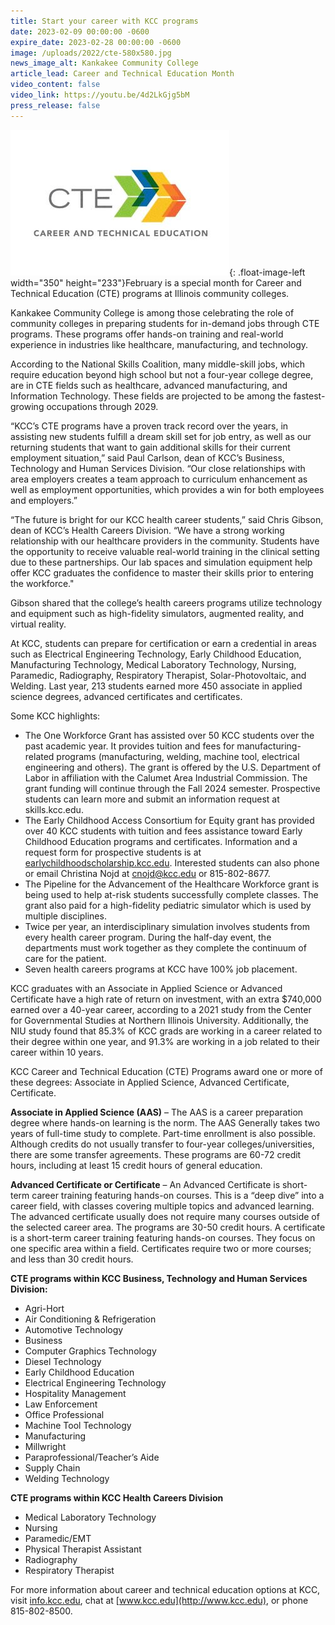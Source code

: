 ```yaml
---
title: Start your career with KCC programs
date: 2023-02-09 00:00:00 -0600
expire_date: 2023-02-28 00:00:00 -0600
image: /uploads/2022/cte-580x580.jpg
news_image_alt: Kankakee Community College
article_lead: Career and Technical Education Month
video_content: false
video_link: https://youtu.be/4d2LkGjg5bM
press_release: false
---
```

![](/uploads/2022/cte-350x233.jpg){: .float-image-left width="350" height="233"}February is a special month for Career and Technical Education (CTE) programs at Illinois community colleges.

Kankakee Community College is among those celebrating the role of community colleges in preparing students for in-demand jobs through CTE programs. These programs offer hands-on training and real-world experience in industries like healthcare, manufacturing, and technology.

According to the National Skills Coalition, many middle-skill jobs, which require education beyond high school but not a four-year college degree, are in CTE fields such as healthcare, advanced manufacturing, and Information Technology. These fields are projected to be among the fastest-growing occupations through 2029.

“KCC’s CTE programs have a proven track record over the years, in assisting new students fulfill a dream skill set for job entry, as well as our returning students that want to gain additional skills for their current employment situation,” said Paul Carlson, dean of KCC’s Business, Technology and Human Services Division. “Our close relationships with area employers creates a team approach to curriculum enhancement as well as employment opportunities, which provides a win for both employees and employers.”

“The future is bright for our KCC health career students,” said Chris Gibson, dean of KCC’s Health Careers Division. “We have a strong working relationship with our healthcare providers in the community. Students have the opportunity to receive valuable real-world training in the clinical setting due to these partnerships. Our lab spaces and simulation equipment help offer KCC graduates the confidence to master their skills prior to entering the workforce."

Gibson shared that the college’s health careers programs utilize technology and equipment such as high-fidelity simulators, augmented reality, and virtual reality.&nbsp;

At KCC, students can prepare for certification or earn a credential in areas such as Electrical Engineering Technology, Early Childhood Education, Manufacturing Technology, Medical Laboratory Technology, Nursing, Paramedic, Radiography, Respiratory Therapist, Solar-Photovoltaic, and Welding. Last year, 213 students earned more 450 associate in applied science degrees, advanced certificates and certificates.

Some KCC highlights:

* The One Workforce Grant has assisted over 50 KCC students over the past academic year. It provides tuition and fees for manufacturing-related programs (manufacturing, welding, machine tool, electrical engineering and others). The grant is offered by the U.S. Department of Labor in affiliation with the Calumet Area Industrial Commission. The grant funding will continue through the Fall 2024 semester. Prospective students can learn more and submit an information request at skills.kcc.edu.
* The Early Childhood Access Consortium for Equity grant has provided over 40 KCC students with tuition and fees assistance toward Early Childhood Education programs and certificates. Information and a request form for prospective students is at [earlychildhoodscholarship.kcc.edu](https://earlychildhoodscholarship.kcc.edu/). Interested students can also phone or email Christina Nojd at [cnojd@kcc.edu](mailto:cnojd@kcc.edu) or 815-802-8677.
* The Pipeline for the Advancement of the Healthcare Workforce grant is being used to help at-risk students successfully complete classes. The grant also paid for a high-fidelity pediatric simulator which is used by multiple disciplines.&nbsp;
* Twice per year, an interdisciplinary simulation involves students from every health career program. During the half-day event, the departments must work together as they complete the continuum of care for the patient.
* Seven health careers programs at KCC have 100% job placement.

KCC graduates with an Associate in Applied Science or Advanced Certificate have a high rate of return on investment, with an extra $740,000 earned over a 40-year career, according to a 2021 study from the Center for Governmental Studies at Northern Illinois University. Additionally, the NIU study found that 85.3% of KCC grads are working in a career related to their degree within one year, and 91.3% are working in a job related to their career within 10 years.

KCC Career and Technical Education (CTE) Programs award one or more of these degrees: Associate in Applied Science, Advanced Certificate, Certificate.

**Associate in Applied Science (AAS)** – The AAS is a career preparation degree where hands-on learning is the norm. The AAS Generally takes two years of full-time study to complete. Part-time enrollment is also possible. Although credits do not usually transfer to four-year colleges/universities, there are some transfer agreements. These programs are 60-72 credit hours, including at least 15 credit hours of general education.

**Advanced Certificate or Certificate** – An Advanced Certificate is short-term career training featuring hands-on courses. This is a “deep dive” into a career field, with classes covering multiple topics and advanced learning. The advanced certificate usually does not require many courses outside of the selected career area. The programs are 30-50 credit hours. A certificate is a short-term career training featuring hands-on courses. They focus on one specific area within a field. Certificates require two or more courses; and less than 30 credit hours.

**CTE programs within KCC Business, Technology and Human Services Division:**

* Agri-Hort
* Air Conditioning & Refrigeration
* Automotive Technology
* Business
* Computer Graphics Technology
* Diesel Technology
* Early Childhood Education
* Electrical Engineering Technology
* Hospitality Management
* Law Enforcement
* Office Professional
* Machine Tool Technology
* Manufacturing
* Millwright
* Paraprofessional/Teacher’s Aide
* Supply Chain
* Welding Technology

**CTE programs within KCC Health Careers Division**

* Medical Laboratory Technology
* Nursing
* Paramedic/EMT
* Physical Therapist Assistant
* Radiography
* Respiratory Therapist

For more information about career and technical education options at KCC, visit [info.kcc.edu](https://info.kcc.edu/), chat at [www.kcc.edu](http://www.kcc.edu), or phone 815-802-8500.